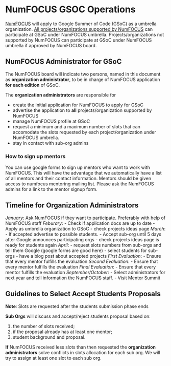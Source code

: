 # NumFOCUS GSOC Operations

[NumFOCUS](http://numfocus.org/)
will apply to Google Summer of Code (GSoC)
as a umbrella organization.
[All projects/organizations supported by NumFOCUS](http://numfocus.org/projects/)
can participate at GSoC under NumFOCUS umbrella.
Projects/organizations not supported by NumFOCUS
can participate at GSoC under NumFOCUS umbrella
if approved by NumFOCUS board.

## NumFOCUS Administrator for GSoC

The NumFOCUS board will indicate two persons,
named in this document as **organization administrator**,
to be in charge of NumFOCUS application **for each edition** of GSoC.

The **organization administrators** are responsible for

- create the initial application for NumFOCUS to apply for GSoC
- advertise the application to **all** projects/organization supported
  by NumFOCUS
- manage NumFOCUS profile at GSoC
- request a minimum and a maximum number of slots
  that can accomodate the slots requested by each project/organization
  under NumFOCUS umbrella.
- stay in contact with sub-org admins

### How to sign up mentors

You can use google forms to sign up mentors who want to work with NumFOCUS. This
will have the advantage that we automatically have a list of all mentors and
their contact information. Mentors should be given access to numfocus mentoring
mailing list. Please ask the NumFOCUS admins for a link to the mentor signup form.

## Timeline for Organization Administrators

*January*: Ask NumFOCUS if they want to participate. Preferably with help of NumFOCUS staff
*Feburary*: - Check if application docs are  up to date
            - Apply as umbrella organization to GSoC
            - check projects ideas page
*March*: - If accepted advertise to possible students.
         - Accept sub-org until 5 days after Google announces participating orgs
         - check projects ideas page is ready for students again
*April*: - request slots numbers from sub-orgs and tell them Google (google forms are good here)
         - select students for sub-orgs
         - have a blog post about accepted projects
*First Evaluation*: - Ensure that every mentor fulfills the evaluation
*Second Evaluation*: - Ensure that every mentor fulfills the evaluation
*Final Evaluation*: - Ensure that every mentor fulfills the evaluation
*September/October*: - Select administrators for next year and tell information the NumFOCUS staff.
                     - Visit Mentor Summit

## Guidelines to Select Accept Students Proposals

**Note**: Slots are requested after the students submission phase ends

**Sub Orgs** will discuss and accept/reject students proposal based on:

1.  the number of slots received;
2.  if the proposal already has at least one mentor;
3.  student background and proposal.

**If** NumFOCUS received less slots than then requested the **organization
administrators** solve conflicts in slots allocation for each sub org. We will
try to assign at least one slot to each sub org.
